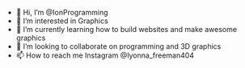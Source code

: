 - 👋 Hi, I’m @IonProgramming
- 👀 I’m interested in Graphics 
- 🌱 I’m currently learning how to build websites and make awesome graphics
- 💞️ I’m looking to collaborate on programming and 3D graphics
- 📫 How to reach me Instagram @Iyonna_freeman404

<!---
IonProgramming/IonProgramming is a ✨ special ✨ repository because its `README.md` (this file) appears on your GitHub profile.
You can click the Preview link to take a look at your changes.
--->
